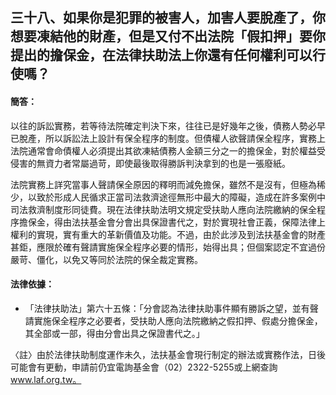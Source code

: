 ## 三十八、如果你是犯罪的被害人，加害人要脫產了，你想要凍結他的財產，但是又付不出法院「假扣押」要你提出的擔保金，在法律扶助法上你還有任何權利可以行使嗎？

#### 簡答：

以往的訴訟實務，若等待法院確定判決下來，往往已是好幾年之後，債務人勢必早已脫產，所以訴訟法上設計有保全程序的制度。但債權人欲聲請保全程序，實務上法院通常會命債權人必須提出其欲凍結債務人金額三分之一的擔保金，對於權益受侵害的無資力者常屬過苛，即使最後取得勝訴判決拿到的也是一張廢紙。

法院實務上詳究當事人聲請保全原因的釋明而減免擔保，雖然不是沒有，但極為稀少，以致於形成人民循求正當司法救濟途徑無形中最大的障礙，造成在許多案例中司法救濟制度形同徒費。現在法律扶助法明文規定受扶助人應向法院繳納的保全程序擔保金，得由法扶基金會分會出具保證書代之，對於實現社會正義，保障法律上權利的實現，實有重大的革新價值及功能。不過，由於此涉及到法扶基金會的財產甚鉅，應限於確有聲請實施保全程序必要的情形，始得出具；但個案認定不宜過份嚴苛、僵化，以免又等同於法院的保全裁定實務。

#### 法律依據：

* 「法律扶助法」第六十五條：「分會認為法律扶助事件顯有勝訴之望，並有聲請實施保全程序之必要者，受扶助人應向法院繳納之假扣押、假處分擔保金，其全部或一部，得由分會出具之保證書代之。」

〈註〉由於法律扶助制度運作未久，法扶基金會現行制定的辦法或實務作法，日後可能會有更動，申請前仍宜電詢基金會（02）2322-5255或上網查詢 www.laf.org.tw。


